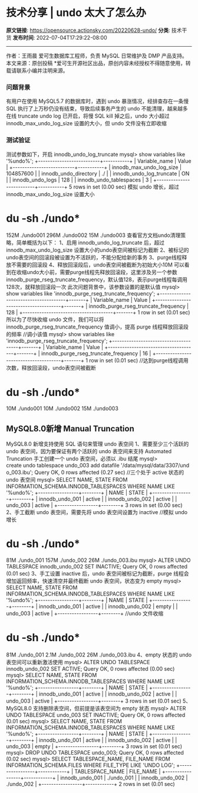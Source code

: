 # 技术分享 | undo 太大了怎么办

**原文链接**: https://opensource.actionsky.com/20220628-undo/
**分类**: 技术干货
**发布时间**: 2022-07-04T17:29:22-08:00

---

作者：王雨晨
爱可生数据库工程师，负责 MySQL 日常维护及 DMP 产品支持。
本文来源：原创投稿
*爱可生开源社区出品，原创内容未经授权不得随意使用，转载请联系小编并注明来源。
### 问题背景
有用户在使用 MySQL5.7 的数据库时，遇到 undo 暴涨情况，经排查存在一条慢 SQL 执行了上万秒仍没有结束，导致后续事务产生的 undo 不能清理，越来越多
在线 truncate undo log 已开启，将慢 SQL kill 掉之后，undo 大小超过 innodb_max_undo_log_size 设置的大小，但 undo 文件没有立即收缩
### 测试验证
测试参数如下，开启 innodb_undo_log_truncate
mysql> show variables like '%undo%';
+--------------------------+-----------+
| Variable_name            | Value     |
+--------------------------+-----------+
| innodb_max_undo_log_size | 104857600 |
| innodb_undo_directory    | ./        |
| innodb_undo_log_truncate | ON        |
| innodb_undo_logs         | 128       |
| innodb_undo_tablespaces  | 3         |
+--------------------------+-----------+
5 rows in set (0.00 sec)
模拟 undo 增长，超过 innodb_max_undo_log_size 设置大小
# du -sh ./undo*
152M    ./undo001
296M    ./undo002
15M     ./undo003
查看官方文档undo清理策略，简单概括为以下：
1、启用 innodb_undo_log_truncate 后，超过 innodb_max_undo_log_size 设置大小的undo表空间被标记为截断
2、被标记的undo表空间的回滚段被设置为不活跃的，不能分配给新的事务
3、purge线程释放不需要的回滚段
4、释放回滚段后，undo表空间被截断为初始大小10M
可以看到在收缩undo大小前，需要purge线程先释放回滚段，这里涉及另一个参数 innodb_purge_rseg_truncate_frequency，默认值128，表示purge线程每调用128次，就释放回滚段一次
此次问题背景中，该参数设置的是默认值
mysql> show variables like 'innodb_purge_rseg_truncate_frequency';
+--------------------------------------+-------+
| Variable_name                        | Value |
+--------------------------------------+-------+
| innodb_purge_rseg_truncate_frequency | 128   |
+--------------------------------------+-------+
1 row in set (0.01 sec)
所以为了尽快收缩 undo 文件，我们可以将 innodb_purge_rseg_truncate_frequency 值调小，提高 purge 线程释放回滚段的频率
//调小该值
mysql> show variables like 'innodb_purge_rseg_truncate_frequency';
+--------------------------------------+-------+
| Variable_name                        | Value |
+--------------------------------------+-------+
| innodb_purge_rseg_truncate_frequency | 16    |
+--------------------------------------+-------+
1 row in set (0.01 sec)
//达到purge线程调用次数，释放回滚段，undo表空间被截断
# du -sh ./undo*
10M     ./undo001
10M     ./undo002
15M     ./undo003
## MySQL8.0新增 Manual Truncation
MySQL8.0 新增支持使用 SQL 语句来管理 undo 表空间
1、需要至少三个活跃的 undo 表空间，因为要保证有两个活跃的 undo 表空间来支持 Automated Truncation
手工创建一个 undo 表空间，必须以 .ibu 结尾
mysql> create undo tablespace undo_003 add datafile '/data/mysql/data/3307/undo_003.ibu';
Query OK, 0 rows affected (0.27 sec)
//三个处于 active 状态的 undo 表空间
mysql> SELECT NAME, STATE FROM INFORMATION_SCHEMA.INNODB_TABLESPACES WHERE NAME LIKE '%undo%';
+-----------------+--------+
| NAME            | STATE  |
+-----------------+--------+
| innodb_undo_001 | active |
| innodb_undo_002 | active |
| undo_003        | active |
+-----------------+--------+
3 rows in set (0.00 sec)
2、手工截断 undo 表空间，需要先将 undo 表空间设置为 inactive
//模拟 undo 增长
# du -sh ./undo*
81M     ./undo_001
157M    ./undo_002
26M     ./undo_003.ibu
mysql> ALTER UNDO TABLESPACE innodb_undo_002 SET INACTIVE;
Query OK, 0 rows affected (0.01 sec)
3、手工设置 inactive 后，undo 表空间被标记为截断，purge 线程会增加返回频率，快速清空并最终截断 undo 表空间，状态变为 empty
mysql> SELECT NAME, STATE FROM INFORMATION_SCHEMA.INNODB_TABLESPACES WHERE NAME LIKE '%undo%';
+-----------------+--------+
| NAME            | STATE  |
+-----------------+--------+
| innodb_undo_001 | active |
| innodb_undo_002 | empty  |
| undo_003        | active |
+-----------------+--------+
//undo 文件收缩
# du -sh ./undo*
81M     ./undo_001
2.1M    ./undo_002
26M     ./undo_003.ibu
4、empty 状态的 undo 表空间可以重新激活使用
mysql> ALTER UNDO TABLESPACE innodb_undo_002 SET ACTIVE;
Query OK, 0 rows affected (0.00 sec)
mysql> SELECT NAME, STATE FROM INFORMATION_SCHEMA.INNODB_TABLESPACES WHERE NAME LIKE '%undo%';
+-----------------+--------+
| NAME            | STATE  |
+-----------------+--------+
| innodb_undo_001 | active |
| innodb_undo_002 | active |
| undo_003        | active |
+-----------------+--------+
3 rows in set (0.01 sec)
5、MySQL8.0 支持删除表空间，但前提是该表空间为 empty 状态
mysql> ALTER UNDO TABLESPACE undo_003 SET INACTIVE;
Query OK, 0 rows affected (0.01 sec)
mysql> SELECT NAME, STATE FROM INFORMATION_SCHEMA.INNODB_TABLESPACES WHERE NAME LIKE '%undo%';
+-----------------+--------+
| NAME            | STATE  |
+-----------------+--------+
| innodb_undo_001 | active |
| innodb_undo_002 | active |
| undo_003        | empty  |
+-----------------+--------+
3 rows in set (0.01 sec)
mysql> DROP UNDO TABLESPACE undo_003;
Query OK, 0 rows affected (0.02 sec)
mysql> SELECT TABLESPACE_NAME, FILE_NAME FROM INFORMATION_SCHEMA.FILES WHERE FILE_TYPE LIKE 'UNDO LOG';
+-----------------+------------+
| TABLESPACE_NAME | FILE_NAME  |
+-----------------+------------+
| innodb_undo_001 | ./undo_001 |
| innodb_undo_002 | ./undo_002 |
+-----------------+------------+
2 rows in set (0.01 sec)